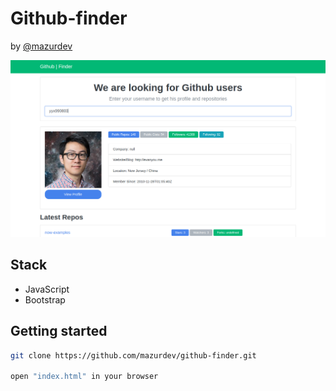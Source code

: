 # Github-finder
by [@mazurdev](https://twitter.com/mazurdev)

![alt text](meta-assets/intro.png)

## Stack

* JavaScript
* Bootstrap

## Getting started
```bash
git clone https://github.com/mazurdev/github-finder.git

open "index.html" in your browser
```
